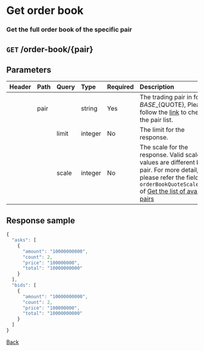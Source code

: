 # Get order book

### Get the full order book of the specific pair

## `GET` /order-book/{pair}

## Parameters

| Header | Path | Query | Type | Required | Description | Default | Range | Example |
| :--- | :--- | :--- | :--- | :--- | :--- | :--- | :--- | :--- |
|  | pair |  | string | Yes | The trading pair in format ${BASE}\_${QUOTE}, Please follow the [link](https://www.bitopro.com/fees) to check the pair list. |  |  | bito\_eth |
|  |  | limit | integer | No | The limit for the response. | 5 | 1, 5, 10, 20 | 1 |
|  |  | scale | integer | No | The scale for the response. Valid scale values are different by pair. For more detail, please refer the field `orderBookQuoteScaleLevel` of [Get the list of available pairs](https://api.bitopro.com/v2/provisioning/trading-pairs) | 0 | [Get the list of available pairs](https://api.bitopro.com/v2/provisioning/trading-pairs) | 1 |

## Response sample

```javascript
{
  "asks": [
    {
      "amount": "10000000000",
      "count": 2,
      "price": "100000000",
      "total": "10000000000"
    }
  ],
  "bids": [
    {
      "amount": "10000000000",
      "count": 2,
      "price": "100000000",
      "total": "10000000000"
    }
  ]
}
```

[Back](../rest.md)

